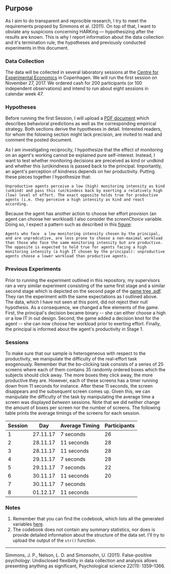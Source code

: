 ## Purpose

As I aim to do transparent and reprocible research, I try to meet the requirements propsed by Simmons et al. (2011). On top of that, I want to obviate any suspicions concerning HARKing — hypothesizing after the results are known. This is why I report information about the data collection and it's termination rule, the hypotheses and previously conducted experiments in this document.


### Data Collection

The data will be collected in several laboratory sessions at the [Centre for Experimental Economics](http://www.econ.ku.dk/cee/) in Copenhagen. We will run the first session on November 27, 2017. We ordered cash for 200 participants (or 100 independent observations) and intend to run about eight sessions in calendar week 47.


### Hypotheses

Before running the first Session, I will upload a [PDF document]() which describes behavioral predictions as well as the corresponding  empirical strategy. Both sections derive the hypotheses in detail. Interested readers, for whom the folowing section might lack precision, are invited to read and comment the posted document.

As I am investigating reciprocity, I hypothesize that the effect of monitoring on an agent's working cannot be explained pure self-interest. Instead, I want to test whether monitoring decisions are preceived as kind or undkind and whether this (un)kindness is passed back to the principal. Importantly, an agent's perception of kindness depends on her productivity. Putting these pieces together I hypothesize that:

`Unproductive agents perceive a low (high) monitoring intensity as kind (unkind) and pass this (un)kindess back by exerting a relatively high (low) level of effort. The exact opposite holds true for productive agents (i.e. they perceive a high intensity as kind and react according.`

Because the agent has another action to choose her effort provision (an agent can choose her workload) I also consider the *screenChoice* variable. Doing so, I expect a pattern such as described in this [figure](https://github.com/Howquez/The-hidden-Benefits-of-Monitoring/blob/master/Figures/03_Histogram.pdf): 

`Agents who face  a low monitoring intensity chosen by the principal, and are unprodcutive, are less prone to choose a non-maximal workload than those who face the same monitoring intensity but are productive. The opposite is expected to hold true for agents facing a high monitoring intensity (a high IT chosen by the principal): unproductive agents choose a lower workload than productive agents.`


### Previous Experiments

Prior to running the experiment outlined in this repository, my supervisors ran a very similar experiment consisting of the same first stage and a similar second stage which is depicted on the second page of the [game tree .pdf](https://github.com/Howquez/The-hidden-Benefits-of-Monitoring/blob/master/Figures/20170920_GameTree.pdf). They ran the experiment with the same expectations as I outlined above. The data, which I have not seen at this point, did not reject their null hypothesis. As a consequence, we changed a few elements of the game. First, the principal's decision became binary -- she can either choose a high or a low IT in out design. Second, the game added a decision knot for the agent -- she can now choose her workload prior to exerting effort. Finally, the principal is informed about the agent's productivity in Stage 1.

### Sessions 

To make sure that our sample is heterogeneous with respect to the productivity, we manipulate the difficulty of the real-effort task exogenously. Remember that the bo-clicking task consists of a series of 25 screens where each of them contains 35 randomly ordered boxes which the subjects should click away. The more boxes they click away, the more productive they are. However, each of these screens has a timer running down from 11 seconds for instance. After these 11 seconds, the screen disappears and the subsequent screen comes up. Given this, we can manipulate the difficulty of the task by manipulating the average time a screen was displayed *between* sessions. Note that we did neither change the amount of boxes per screen nor the number of screens. The following table prints the average timings of the screens for each session.

Session | Day     | Average Timing | Participants
--------|---------|----------------|-------------
1       | 27.11.17| 7 seconds      | 26
2       | 28.11.17| 11 seconds     | 28
3       | 28.11.17| 11 seconds     | 28
4       | 29.11.17| 7 seconds      | 28
5       | 29.11.17| 7 seconds      | 22
6       | 30.11.17| 11 seconds     | 20
7       | 30.11.17| 7 seconds      |
8       | 01.12.17| 11 seconds     |



### Notes

1. Remember that you can find the codebook, which lists all the generated variables [here](https://github.com/Howquez/The-hidden-Benefits-of-Monitoring/blob/master/Codebook.pdf).
2. The codebook does not contain any summary statistics, nor does is provide detailed information about the structure of the data set. I'll try to upload the output of the `str()` function.

- - - -
Simmons, J. P., Nelson, L. D. and Simonsohn, U. (2011). False-positive psychology: Undisclosed flexibility in data collection and analysis allows presenting anything as significant, Psychological science 22(11): 1359–1366.
